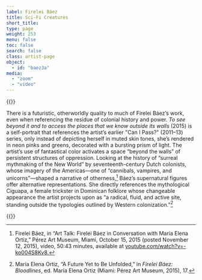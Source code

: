 ```yaml
---
label: Firelei Báez
title: Sci-Fi Creatures
short_title:
type: page
weight: 253
menu: false
toc: false
search: false
class: artist-page
object:
  - id: "baez3a"
media:
  - "zoom"
  - "video"
---
```

{{<q-figure id="baez3a">}}

There is a futuristic, otherworldly quality to much of Firelei Báez’s work, even when referencing the residue of colonial history and power. *To see beyond it and to access the places that we know outside its walls* (2015) is a self-portrait that references the artist’s earlier "Can I Pass?" (2011–13) series, only instead of depicting herself in muted skin tones, she’s rendered in neon pinks and greens, decorated with a bursting prism of light. The artist’s use of fantastical color activates a space “beyond the walls” of persistent structures of oppression. Looking at the history of “surreal mythmaking of the New World” by seventeenth-century Dutch colonists, whose imagery of the Americas—one of “cannibals, vampires, and unicorns”—shaped a narrative of otherness,[^1] Báez’s supernatural figures offer alternative representations. She directly references the mythological Ciguapa, a female trickster in Dominican folklore whose changeable appearance the artist projects upon as “a radical, fluid, and active site, standing outside the typologies outlined by Western colonization.”[^2]

{{<q-figure id="baez3b">}}

[^1]: Firelei Báez, in “Art Talk: Firelei Báez in Conversation with María Elena Ortiz,” Pérez Art Museum, Miami, October 15, 2015 (posted November 12, 2015), video, 50:43 minutes, available at [youtube.com/watch?v=-ko004S8Kv8.](https://www.youtube.com/watch?v=-ko004S8Kv8)

[^2]: María Elena Ortiz, “A Future Yet to Be Unfolded,” in *Firelei Báez: Bloodlines*, ed. María Elena Ortiz (Miami: Pérez Art Museum, 2015), 17.
